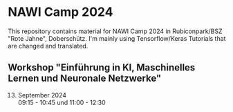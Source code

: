 # NAWI Camp 2024

This repository contains material for NAWI Camp 2024 in Rubiconpark/BSZ "Rote Jahne", Doberschütz.
I'm mainly using Tensorflow/Keras Tutorials that are changed and translated.

## Workshop "Einführung in KI, Maschinelles Lernen und Neuronale Netzwerke"

13. September 2024  
09:15 - 10:45 und 11:00 - 12:30  

